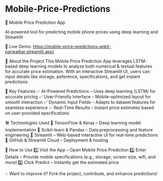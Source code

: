 # Mobile-Price-Predictions
📱 Mobile Price Prediction App

AI-powered tool for predicting mobile phone prices using deep learning and Streamlit

🚀 Live Demo: https://mobile-price-predictions-ankit-parwatkar.streamlit.app/

📝 About the Project
This Mobile Price Prediction App leverages LSTM-based deep learning models to analyze both numerical & textual features for accurate price estimation. With an interactive Streamlit UI, users can input details like storage, peference, specifications, and get instant predictions.

🎯 Key Features
✅ AI-Powered Predictions – Uses deep learning (LSTM) for accurate pricing
✅ User-Friendly Interface – Mobile-optimized layout for smooth interaction
✅ Dynamic Input Fields – Adapts to dataset features for seamless experience
✅ Real-Time Results – Instant price estimates based on user-provided specifications

🛠️ Technologies Used
🔹 TensorFlow & Keras – Deep learning model implementation
🔹 Scikit-learn & Pandas – Data preprocessing and feature engineering
🔹 Streamlit – Web-based interactive UI for real-time predictions
🔹 GitHub & Streamlit Cloud – Deployment & hosting

🚀 How to Use
1️⃣ Visit the App – Open Mobile Price Prediction
2️⃣ Enter Details – Provide mobile specifications (e.g., storage, screen size, wifi, and more)
3️⃣ Click Predict – Instantly get the estimated price

💡 Want to improve it? Fork the project, contribute, and enhance predictions!

